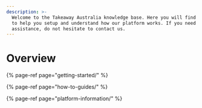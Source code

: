```yaml
---
description: >-
  Welcome to the Takeaway Australia knowledge base. Here you will find articles
  to help you setup and understand how our platform works. If you need
  assistance, do not hesitate to contact us.
---
```


# Overview

{% page-ref page="getting-started/" %}

{% page-ref page="how-to-guides/" %}

{% page-ref page="platform-information/" %}

